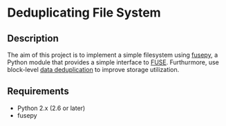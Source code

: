 # Deduplicating File System

## Description
The aim of this project is to implement a simple filesystem using [fusepy](https://pypi.org/project/fusepy/), a Python module that provides a simple interface to [FUSE](http://fuse.sourceforge.net/). Furthurmore, use block-level [data deduplication](https://en.wikipedia.org/wiki/Data_deduplication) to improve storage utilization.

## Requirements

- Python 2.x (2.6 or later)
- fusepy
